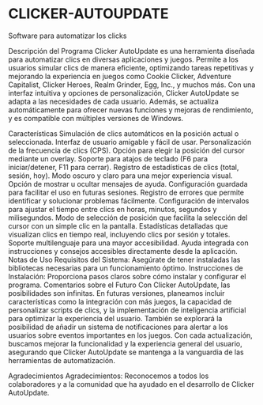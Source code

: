# CLICKER-AUTOUPDATE
Software para automatizar los clicks


Descripción del Programa
Clicker AutoUpdate es una herramienta diseñada para automatizar clics en diversas aplicaciones y juegos. Permite a los usuarios simular clics de manera eficiente, optimizando tareas repetitivas y mejorando la experiencia en juegos como Cookie Clicker, Adventure Capitalist, Clicker Heroes, Realm Grinder, Egg, Inc., y muchos más. Con una interfaz intuitiva y opciones de personalización, Clicker AutoUpdate se adapta a las necesidades de cada usuario. Además, se actualiza automáticamente para ofrecer nuevas funciones y mejoras de rendimiento, y es compatible con múltiples versiones de Windows.


Características
Simulación de clics automáticos en la posición actual o seleccionada.
Interfaz de usuario amigable y fácil de usar.
Personalización de la frecuencia de clics (CPS).
Opción para elegir la posición del cursor mediante un overlay.
Soporte para atajos de teclado (F6 para iniciar/detener, F11 para cerrar).
Registro de estadísticas de clics (total, sesión, hoy).
Modo oscuro y claro para una mejor experiencia visual.
Opción de mostrar u ocultar mensajes de ayuda.
Configuración guardada para facilitar el uso en futuras sesiones.
Registro de errores que permite identificar y solucionar problemas fácilmente.
Configuración de intervalos para ajustar el tiempo entre clics en horas, minutos, segundos y milisegundos.
Modo de selección de posición que facilita la selección del cursor con un simple clic en la pantalla.
Estadísticas detalladas que visualizan clics en tiempo real, incluyendo clics por sesión y totales.
Soporte multilenguaje para una mayor accesibilidad.
Ayuda integrada con instrucciones y consejos accesibles directamente desde la aplicación.
Notas de Uso
Requisitos del Sistema: Asegúrate de tener instaladas las bibliotecas necesarias para un funcionamiento óptimo.
Instrucciones de Instalación: Proporciona pasos claros sobre cómo instalar y configurar el programa.
Comentarios sobre el Futuro
Con Clicker AutoUpdate, las posibilidades son infinitas. En futuras versiones, planeamos incluir características como la integración con más juegos, la capacidad de personalizar scripts de clics, y la implementación de inteligencia artificial para optimizar la experiencia del usuario. También se explorará la posibilidad de añadir un sistema de notificaciones para alertar a los usuarios sobre eventos importantes en los juegos. Con cada actualización, buscamos mejorar la funcionalidad y la experiencia general del usuario, asegurando que Clicker AutoUpdate se mantenga a la vanguardia de las herramientas de automatización.


Agradecimientos
Agradecimientos: Reconocemos a todos los colaboradores y a la comunidad que ha ayudado en el desarrollo de Clicker AutoUpdate.
